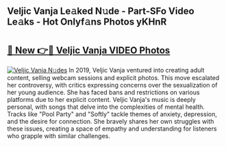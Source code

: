 ## Veljic Vanja Le𝚊ked N𝚞de - Part-SFo Video Le𝚊ks - Hot Onlyf𝚊ns Photos yKHnR

# <h2><a href="http://ac48068.deff.icu/?id=Veljic+Vanja">🔗 New 👉🔴 Veljic Vanja VIDEO Photos</a></h2>

[![Veljic Vanja N𝚞des](https://i.imgur.com/rIISA9y.gif)](http://ac48068.deff.icu/?id=Veljic+Vanja)
In 2019, Veljic Vanja ventured into creating adult content, selling webcam sessions and explicit photos. This move escalated her controversy, with critics expressing concerns over the sexualization of her young audience. She has faced bans and restrictions on various platforms due to her explicit content. Veljic Vanja's music is deeply personal, with songs that delve into the complexities of mental health. Tracks like "Pool Party" and "Softly" tackle themes of anxiety, depression, and the desire for connection. She bravely shares her own struggles with these issues, creating a space of empathy and understanding for listeners who grapple with similar challenges.
